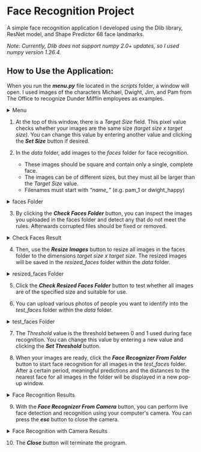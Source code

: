 # Face Recognition Project

A simple face recognition application I developed using the Dlib library, ResNet model, and Shape Predictor 68 face landmarks.

*Note: Currently, Dlib does not support numpy 2.0+ updates, so I used numpy version 1.26.4.*

## How to Use the Application:

When you run the ***menu.py*** file located in the *scripts* folder, a window will open. I used images of the characters Michael, Dwight, Jim, and Pam from The Office to recognize Dunder Mifflin employees as examples.

<details>
  <summary>Menu</summary>
  
  ![menu](readme_screenshots/menu.png)
</details>

1. At the top of this window, there is a *Target Size* field. This pixel value checks whether your images are the same size *(target size x target size)*. You can change this value by entering another value and clicking the ***Set Size*** button if desired.

2. In the *data* folder, add images to the *faces* folder for face recognition.
   * These images should be square and contain only a single, complete face.
   * The images can be of different sizes, but they must all be larger than the *Target Size* value.
   * Filenames must start with *“name_”* (e.g. pam_1 or dwight_happy)

<details>
  <summary>faces Folder</summary>
  
  ![faces_folder_1](readme_screenshots/faces_folder_1.png)
  ![faces_folder_2](readme_screenshots/faces_folder_2.png)
</details>

3. By clicking the ***Check Faces Folder*** button, you can inspect the images you uploaded in the faces folder and detect any that do not meet the rules. Afterwards corrupted files should be fixed or removed. 

<details>
  <summary>Check Faces Result</summary>
  
  ![check_image_result](readme_screenshots/check_image_result.png)
</details>

4. Then, use the ***Resize Images*** button to resize all images in the faces folder to the dimensions *target size x target size*. The resized images will be saved in the *resized_faces* folder within the *data* folder.

<details>
  <summary>resized_faces Folder</summary>
  
  ![resized_faces_folder](readme_screenshots/resized_faces_folder.png)
</details>

5. Click the ***Check Resized Faces Folder*** button to test whether all images are of the specified size and suitable for use.

6. You can upload various photos of people you want to identify into the *test_faces* folder within the *data* folder.

<details>
  <summary>test_faces Folder</summary>
  
  ![test_faces_folder](readme_screenshots/test_faces_folder.png)
</details>

7. The *Threshold* value is the threshold between 0 and 1 used during face recognition. You can change this value by entering a new value and clicking the ***Set Threshold*** button.

8. When your images are ready, click the ***Face Recognizer From Folder*** button to start face recognition for all images in the *test_faces* folder. After a certain period, meaningful predictions and the distances to the nearest face for all images in the folder will be displayed in a new pop-up window.

<details>
  <summary>Face Recognition Results</summary>
  
  ![face_recognition_result](readme_screenshots/face_recognition_result.png)
</details>

9. With the ***Face Recognizer From Camera*** button, you can perform live face detection and recognition using your computer's camera. You can press the ***esc*** button to close the camera.

<details>
  <summary>Face Recognition with Camera Results</summary>
  
  ![face_cam](readme_screenshots/face_cam.png)
</details>

10. The ***Close*** button will terminate the program.

